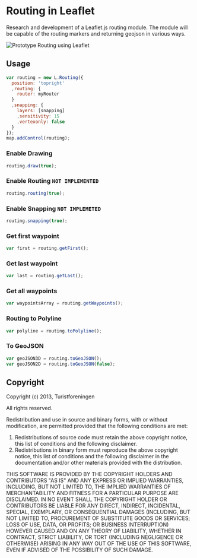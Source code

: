 Routing in Leaflet
==================

Research and development of a Leaflet.js routing module. The module will be capable of the routing markers and returning geojson in various ways.

![Prototype Routing using Leaflet](https://raw.github.com/Turistforeningen/leaflet-routing/gh-pages/images/promo.gif)

## Usage

```javascript
var routing = new L.Routing({
  position: 'topright'
  ,routing: {
    router: myRouter
  }
  ,snapping: {
    layers: [snapping]
    ,sensitivity: 15
    ,vertexonly: false
  }
});
map.addControl(routing);
```

### Enable Drawing

```javascript
routing.draw(true);
```

### Enable Routing `NOT IMPLEMENTED`

```javascript
routing.routing(true);
```

### Enable Snapping `NOT IMPLEMETED`
```javascript
routing.snapping(true);
```

### Get first waypoint

```javascript
var first = routing.getFirst();
```

### Get last waypoint
```javascript
var last = routing.getLast();
```

### Get all waypoints
```javascript
var waypointsArray = routing.getWaypoints();
```

### Routing to Polyline
```javascript
var polyline = routing.toPolyline();
```

### To GeoJSON
```javascript
var geoJSON3D = routing.toGeoJSON();
var geoJSON2D = routing.toGeoJSON(false);
```

## Copyright

Copyright (c) 2013, Turistforeningen

All rights reserved.

Redistribution and use in source and binary forms, with or without modification, are permitted provided that the following conditions are met:

1. Redistributions of source code must retain the above copyright notice, this list of conditions and the following disclaimer.
2. Redistributions in binary form must reproduce the above copyright notice, this list of conditions and the following disclaimer in the documentation and/or other materials provided with the distribution.

THIS SOFTWARE IS PROVIDED BY THE COPYRIGHT HOLDERS AND CONTRIBUTORS "AS IS" AND ANY EXPRESS OR IMPLIED WARRANTIES, INCLUDING, BUT NOT LIMITED TO, THE IMPLIED WARRANTIES OF MERCHANTABILITY AND FITNESS FOR A PARTICULAR PURPOSE ARE DISCLAIMED. IN NO EVENT SHALL THE COPYRIGHT HOLDER OR CONTRIBUTORS BE LIABLE FOR ANY DIRECT, INDIRECT, INCIDENTAL, SPECIAL, EXEMPLARY, OR CONSEQUENTIAL DAMAGES (INCLUDING, BUT NOT LIMITED TO, PROCUREMENT OF SUBSTITUTE GOODS OR SERVICES; LOSS OF USE, DATA, OR PROFITS; OR BUSINESS INTERRUPTION) HOWEVER CAUSED AND ON ANY THEORY OF LIABILITY, WHETHER IN CONTRACT, STRICT LIABILITY, OR TORT (INCLUDING NEGLIGENCE OR OTHERWISE) ARISING IN ANY WAY OUT OF THE USE OF THIS SOFTWARE, EVEN IF ADVISED OF THE POSSIBILITY OF SUCH DAMAGE.
